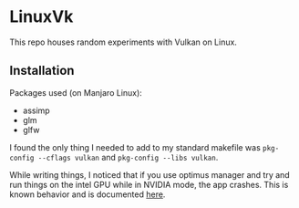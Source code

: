 # LinuxVk
This repo houses random experiments with Vulkan on Linux.
## Installation
Packages used (on Manjaro Linux):
 - assimp
 - glm
 - glfw

I found the only thing I needed to add to my standard makefile was `pkg-config --cflags vulkan` and `pkg-config --libs vulkan`.

While writing things, I noticed that if you use optimus manager and try and run things on the intel GPU while in NVIDIA mode, the app crashes.  This is known behavior and is documented [here](https://github.com/Askannz/optimus-manager/wiki/FAQ,-common-issues,-troubleshooting).

